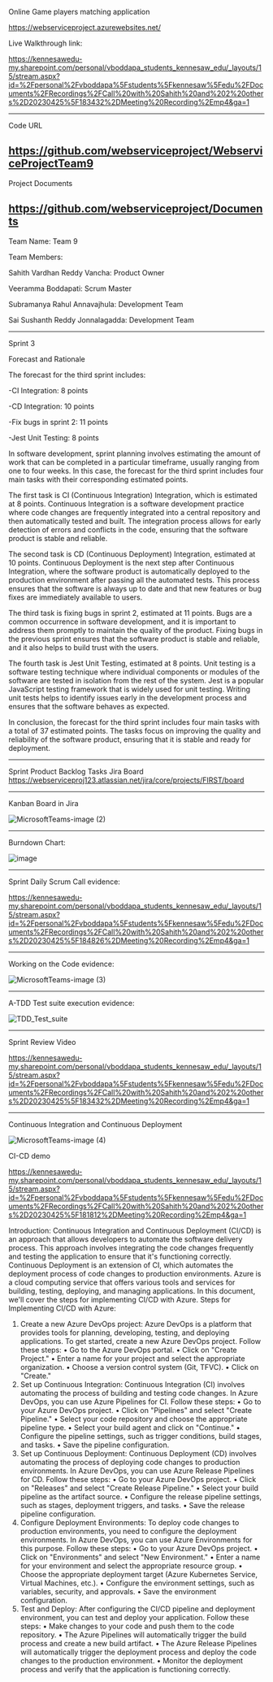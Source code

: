 Online Game players matching application

https://webserviceproject.azurewebsites.net/

Live Walkthrough link:

https://kennesawedu-my.sharepoint.com/personal/vboddapa_students_kennesaw_edu/_layouts/15/stream.aspx?id=%2Fpersonal%2Fvboddapa%5Fstudents%5Fkennesaw%5Fedu%2FDocuments%2FRecordings%2FCall%20with%20Sahith%20and%202%20others%2D20230425%5F183432%2DMeeting%20Recording%2Emp4&ga=1


--------------------------------------------------------------------------------------------------------------
Code URL

https://github.com/webserviceproject/WebserviceProjectTeam9
--------------------------------------------------------------------------------------------------------------
Project Documents

https://github.com/webserviceproject/Documents
--------------------------------------------------------------------------------------------------------------
Team Name: Team 9

Team Members:

Sahith Vardhan Reddy Vancha: Product Owner

Veeramma Boddapati: Scrum Master

Subramanya Rahul Annavajhula: Development Team

Sai Sushanth Reddy Jonnalagadda: Development Team

--------------------------------------------------------------------------------------------------------------

Sprint 3

Forecast and Rationale

The forecast for the third sprint includes:

-CI Integration: 8 points

-CD Integration: 10 points

-Fix bugs in sprint 2: 11 points

-Jest Unit Testing: 8 points

In software development, sprint planning involves estimating the amount of work that can be completed in a particular timeframe, usually ranging from one to four weeks. In this case, the forecast for the third sprint includes four main tasks with their corresponding estimated points.

The first task is CI (Continuous Integration) Integration, which is estimated at 8 points. Continuous Integration is a software development practice where code changes are frequently integrated into a central repository and then automatically tested and built. The integration process allows for early detection of errors and conflicts in the code, ensuring that the software product is stable and reliable.

The second task is CD (Continuous Deployment) Integration, estimated at 10 points. Continuous Deployment is the next step after Continuous Integration, where the software product is automatically deployed to the production environment after passing all the automated tests. This process ensures that the software is always up to date and that new features or bug fixes are immediately available to users.

The third task is fixing bugs in sprint 2, estimated at 11 points. Bugs are a common occurrence in software development, and it is important to address them promptly to maintain the quality of the product. Fixing bugs in the previous sprint ensures that the software product is stable and reliable, and it also helps to build trust with the users.

The fourth task is Jest Unit Testing, estimated at 8 points. Unit testing is a software testing technique where individual components or modules of the software are tested in isolation from the rest of the system. Jest is a popular JavaScript testing framework that is widely used for unit testing. Writing unit tests helps to identify issues early in the development process and ensures that the software behaves as expected.

In conclusion, the forecast for the third sprint includes four main tasks with a total of 37 estimated points. The tasks focus on improving the quality and reliability of the software product, ensuring that it is stable and ready for deployment.


--------------------------------------------------------------------------------------------------------------

Sprint Product Backlog Tasks Jira Board
https://webserviceproj123.atlassian.net/jira/core/projects/FIRST/board

--------------------------------------------------------------------------------------------------------------

Kanban Board in Jira

![MicrosoftTeams-image (2)](https://user-images.githubusercontent.com/71249872/234742111-237a4a10-a413-4484-92d5-0c7706feca05.png)



--------------------------------------------------------------------------------------------------------------

Burndown Chart:

![image](https://user-images.githubusercontent.com/71249872/234747903-28235c77-995a-425d-8ec5-d98738528404.png)


--------------------------------------------------------------------------------------------------------------
Sprint Daily Scrum Call evidence:

https://kennesawedu-my.sharepoint.com/personal/vboddapa_students_kennesaw_edu/_layouts/15/stream.aspx?id=%2Fpersonal%2Fvboddapa%5Fstudents%5Fkennesaw%5Fedu%2FDocuments%2FRecordings%2FCall%20with%20Sahith%20and%202%20others%2D20230425%5F184826%2DMeeting%20Recording%2Emp4&ga=1

--------------------------------------------------------------------------------------------------------------
Working on the Code evidence:

![MicrosoftTeams-image (3)](https://user-images.githubusercontent.com/71249872/234742152-c8ecdfd8-c65d-4138-b321-bf08b469debc.png)


--------------------------------------------------------------------------------------------------------------
A-TDD Test suite execution evidence:

![TDD_Test_suite](https://user-images.githubusercontent.com/71249872/230252819-44a0b337-9478-4a5b-b935-bdd30f8421a5.png)



--------------------------------------------------------------------------------------------------------------

Sprint Review Video

https://kennesawedu-my.sharepoint.com/personal/vboddapa_students_kennesaw_edu/_layouts/15/stream.aspx?id=%2Fpersonal%2Fvboddapa%5Fstudents%5Fkennesaw%5Fedu%2FDocuments%2FRecordings%2FCall%20with%20Sahith%20and%202%20others%2D20230425%5F183432%2DMeeting%20Recording%2Emp4&ga=1


---------------------------------------------------------------------------------------------------------------

Continuous Integration and Continuous Deployment

![MicrosoftTeams-image (4)](https://user-images.githubusercontent.com/71249872/234742207-463a714a-eeeb-4566-a029-647a42319836.png)

CI-CD demo

https://kennesawedu-my.sharepoint.com/personal/vboddapa_students_kennesaw_edu/_layouts/15/stream.aspx?id=%2Fpersonal%2Fvboddapa%5Fstudents%5Fkennesaw%5Fedu%2FDocuments%2FRecordings%2FCall%20with%20Sahith%20and%202%20others%2D20230425%5F181812%2DMeeting%20Recording%2Emp4&ga=1

Introduction:
Continuous Integration and Continuous Deployment (CI/CD) is an approach that allows developers to automate the software delivery process. This approach involves integrating the code changes frequently and testing the application to ensure that it's functioning correctly. Continuous Deployment is an extension of CI, which automates the deployment process of code changes to production environments.
Azure is a cloud computing service that offers various tools and services for building, testing, deploying, and managing applications. In this document, we'll cover the steps for implementing CI/CD with Azure.
Steps for Implementing CI/CD with Azure:
1. Create a new Azure DevOps project:
Azure DevOps is a platform that provides tools for planning, developing, testing, and deploying applications. To get started, create a new Azure DevOps project. Follow these steps:
• Go to the Azure DevOps portal.
• Click on "Create Project."
• Enter a name for your project and select the appropriate organization.
• Choose a version control system (Git, TFVC).
• Click on "Create."
2. Set up Continuous Integration:
Continuous Integration (CI) involves automating the process of building and testing code changes. In Azure DevOps, you can use Azure Pipelines for CI. Follow these steps:
• Go to your Azure DevOps project.
• Click on "Pipelines" and select "Create Pipeline."
• Select your code repository and choose the appropriate pipeline type.
• Select your build agent and click on "Continue."
• Configure the pipeline settings, such as trigger conditions, build stages, and tasks.
• Save the pipeline configuration.
3. Set up Continuous Deployment:
Continuous Deployment (CD) involves automating the process of deploying code changes to production environments. In Azure DevOps, you can use Azure Release Pipelines for CD. Follow these steps:
• Go to your Azure DevOps project.
• Click on "Releases" and select "Create Release Pipeline."
• Select your build pipeline as the artifact source.
• Configure the release pipeline settings, such as stages, deployment triggers, and tasks.
• Save the release pipeline configuration.
4. Configure Deployment Environments:
To deploy code changes to production environments, you need to configure the deployment environments. In Azure DevOps, you can use Azure Environments for this purpose. Follow these steps:
• Go to your Azure DevOps project.
• Click on "Environments" and select "New Environment."
• Enter a name for your environment and select the appropriate resource group.
• Choose the appropriate deployment target (Azure Kubernetes Service, Virtual Machines, etc.).
• Configure the environment settings, such as variables, security, and approvals.
• Save the environment configuration.
5. Test and Deploy:
After configuring the CI/CD pipeline and deployment environment, you can test and deploy your application. Follow these steps:
• Make changes to your code and push them to the code repository.
• The Azure Pipelines will automatically trigger the build process and create a new build artifact.
• The Azure Release Pipelines will automatically trigger the deployment process and deploy the code changes to the production environment.
• Monitor the deployment process and verify that the application is functioning correctly.





